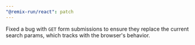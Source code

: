 ```yaml
---
"@remix-run/react": patch
---
```


Fixed a bug with `GET` form submissions to ensure they replace the current search params, which tracks with the browser's behavior.
